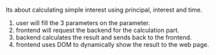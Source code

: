Its about calculating simple interest using principal, interest and time.

1. user will fill the 3 parameters on the parameter.
2. frontend will request the backend for the calculation part.
3. backend calculates the result and sends back to the frontend.
4. frontend uses DOM to dynamically show the result to the web page.